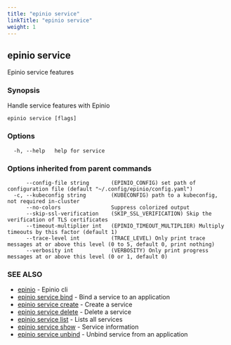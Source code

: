 ```yaml
---
title: "epinio service"
linkTitle: "epinio service"
weight: 1
---
```

## epinio service

Epinio service features

### Synopsis

Handle service features with Epinio

```
epinio service [flags]
```

### Options

```
  -h, --help   help for service
```

### Options inherited from parent commands

```
      --config-file string       (EPINIO_CONFIG) set path of configuration file (default "~/.config/epinio/config.yaml")
  -c, --kubeconfig string        (KUBECONFIG) path to a kubeconfig, not required in-cluster
      --no-colors                Suppress colorized output
      --skip-ssl-verification    (SKIP_SSL_VERIFICATION) Skip the verification of TLS certificates
      --timeout-multiplier int   (EPINIO_TIMEOUT_MULTIPLIER) Multiply timeouts by this factor (default 1)
      --trace-level int          (TRACE_LEVEL) Only print trace messages at or above this level (0 to 5, default 0, print nothing)
      --verbosity int            (VERBOSITY) Only print progress messages at or above this level (0 or 1, default 0)
```

### SEE ALSO

* [epinio](epinio.md)	 - Epinio cli
* [epinio service bind](epinio_service_bind.md)	 - Bind a service to an application
* [epinio service create](epinio_service_create.md)	 - Create a service
* [epinio service delete](epinio_service_delete.md)	 - Delete a service
* [epinio service list](epinio_service_list.md)	 - Lists all services
* [epinio service show](epinio_service_show.md)	 - Service information
* [epinio service unbind](epinio_service_unbind.md)	 - Unbind service from an application

